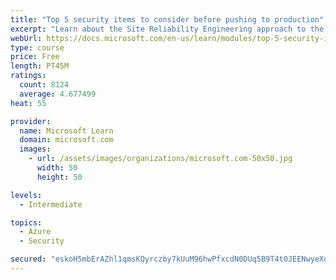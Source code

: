 ```yaml
---
title: "Top 5 security items to consider before pushing to production"
excerpt: "Learn about the Site Reliability Engineering approach to the challenge of assuring reliability and gain a better understanding of why it matters."
webUrl: https://docs.microsoft.com/en-us/learn/modules/top-5-security-items-to-consider/
type: course
price: Free
length: PT45M
ratings:
  count: 8124
  average: 4.677499
heat: 55

provider:
  name: Microsoft Learn
  domain: microsoft.com
  images:
    - url: /assets/images/organizations/microsoft.com-50x50.jpg
      width: 50
      height: 50

levels:
  - Intermediate

topics:
  - Azure
  - Security

secured: "eskoH5mbErAZhl1qmsKQyrczby7kUuM96hwPfxcdN0DUq5B9T4t0JEENwyeXoErHHnUnO8M5u781Dx4h1/xWdA5qFf7SGigpdVgMaPnX4lTi4YnJxbgqxszFU0Vgu6D/c465xByVGX9vbQu318VOjSWwc7iPw5gI5nTGszBtDAKUicVrG6iroJRNTfbuxDZ/mhTGWDHxmqHSq7aE0FI6uQDVfwPMcky9DPjM0oOZRor2q71RzqHvpEwoaoRc6PiU/q6vO3QfmDbvU5xPKvuulFgHJEtEAmdEaNQJUZ2dDTT3m+GHx7+ROiuqqtWKa8kxjKVIts6BJ6rphkxXkgBWaosJbxhJy2VB6Hb/hRe3auIUuMOY94atzcYZzARsgfwRZa9qkc0CcBVSXbaKFm+aC3HytkS2A2NvfxRxeyufi70=;hBYkInR8JqN+bFa1ima5HA=="
---
```


